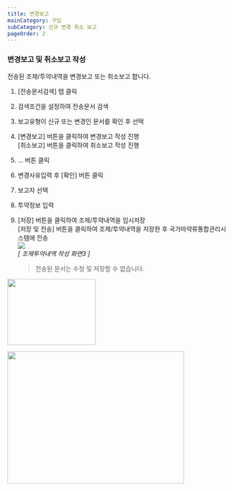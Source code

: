 ```yaml
---
title: 변경보고
mainCategory: 구입
subCategory: 신규 변경 취소 보고
pageOrder: 2
---
```


### 변경보고 및 취소보고 작성

전송된 조제/투약내역을 변경보고 또는 취소보고 합니다.  
1. [전송문서검색] 탭 클릭
2. 검색조건을 설정하여 전송문서 검색
3. 보고유형이 신규 또는 변경인 문서를 확인 후 선택
4. [변경보고] 버튼을 클릭하여 변경보고 작성 진행  
   [취소보고] 버튼을 클릭하여 취소보고 작성 진행
5. ... 버튼 클릭 
6. 변경사유입력 후 [확인] 버튼 클릭
7. 보고자 선택 
8.  투약정보 입력
9. [저장] 버튼을 클릭하여 조제/투약내역을 임시저장  
   [저장 및 전송] 버튼을 클릭하여 조제/투약내역을 저장한 후 국가마약류통합관리시스템에 전송  
   [![]({{site.url}}/images/docs/doc_1/post_7-6.png)]({{site.url}}/images/docs/doc_1/post_7-6.png)  
   *[ 조제투약내역 작성 화면3 ]*  
    
    > 전송된 문서는 수정 및 저장할 수 없습니다.

<p><img src="http://localhost:4000/images/sample.png" alt="" width="200" height="150" /></p>

<p><a href="http://localhost:4000/images/link.png">
<img src="http://localhost:4000/images/sample.png" alt="" width="400" height="300" /></a></p>


